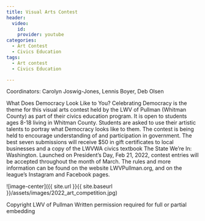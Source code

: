 ```yaml
---
title: Visual Arts Contest
header:
  video:
    id:
    provider: youtube
categories:
  - Art Contest
  - Civics Education
tags:
  - Art contest
  - Civics Education

---
```


Coordinators:  Carolyn Joswig-Jones, Lennis Boyer, Deb Olsen

What Does Democracy Look Like to You?  Celebrating Democracy is the theme for this visual arts contest held by the LWV of Pullman (Whitman County) as part of their civics education program.  It is open to students ages 8-18 living in Whitman County.  Students are asked to use their artistic talents to portray what Democracy looks like to them.  The contest is being held to encourage understanding of and participation in government.  The best seven submissions will receive $50 in gift certificates to local businesses and a copy of the LWVWA civics textbook The State We’re In: Washington.  Launched on President’s Day, Feb 21, 2022, contest entries will be accepted throughout the month of March.  The rules and more information can be found on the website LWVPullman.org, and on the league’s Instagram and Facebook pages.


![image-center]({{ site.url }}{{ site.baseurl }}/assets/images/2022_art_competition.jpg)


Copyright LWV of Pullman
Written permission required for full or partial embedding

<!---change the title to whatever you want the post to be titled
change the ID out to the end of the youtube link https://youtu.be/r61ARK4Qv9c -->
